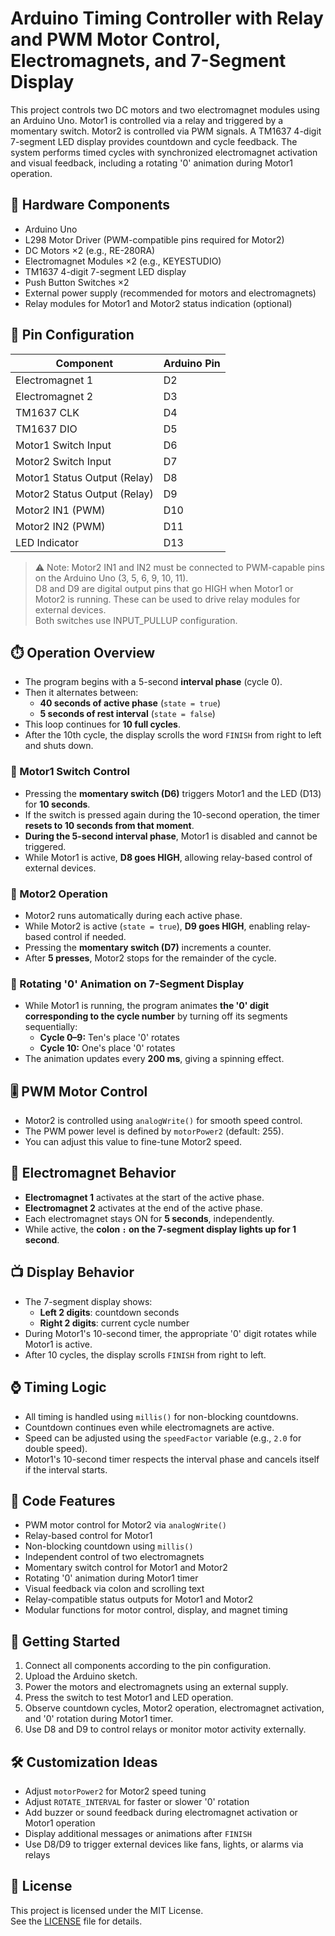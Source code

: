 # Arduino Timing Controller with Relay and PWM Motor Control, Electromagnets, and 7-Segment Display

This project controls two DC motors and two electromagnet modules using an Arduino Uno. Motor1 is controlled via a relay and triggered by a momentary switch. Motor2 is controlled via PWM signals. A TM1637 4-digit 7-segment LED display provides countdown and cycle feedback. The system performs timed cycles with synchronized electromagnet activation and visual feedback, including a rotating '0' animation during Motor1 operation.

## 🔧 Hardware Components

- Arduino Uno  
- L298 Motor Driver (PWM-compatible pins required for Motor2)  
- DC Motors ×2 (e.g., RE-280RA)  
- Electromagnet Modules ×2 (e.g., KEYESTUDIO)  
- TM1637 4-digit 7-segment LED display  
- Push Button Switches ×2  
- External power supply (recommended for motors and electromagnets)  
- Relay modules for Motor1 and Motor2 status indication (optional)

## 📍 Pin Configuration

| Component                    | Arduino Pin |
|-----------------------------|-------------|
| Electromagnet 1             | D2          |
| Electromagnet 2             | D3          |
| TM1637 CLK                  | D4          |
| TM1637 DIO                  | D5          |
| Motor1 Switch Input         | D6          |
| Motor2 Switch Input         | D7          |
| Motor1 Status Output (Relay)| D8          |
| Motor2 Status Output (Relay)| D9          |
| Motor2 IN1 (PWM)            | D10         |
| Motor2 IN2 (PWM)            | D11         |
| LED Indicator               | D13         |

> ⚠️ Note: Motor2 IN1 and IN2 must be connected to PWM-capable pins on the Arduino Uno (3, 5, 6, 9, 10, 11).  
> D8 and D9 are digital output pins that go HIGH when Motor1 or Motor2 is running. These can be used to drive relay modules for external devices.  
> Both switches use INPUT_PULLUP configuration.

## ⏱️ Operation Overview

- The program begins with a 5-second **interval phase** (cycle 0).  
- Then it alternates between:  
  - **40 seconds of active phase** (`state = true`)  
  - **5 seconds of rest interval** (`state = false`)  
- This loop continues for **10 full cycles**.  
- After the 10th cycle, the display scrolls the word `FINISH` from right to left and shuts down.

### 🔹 Motor1 Switch Control

- Pressing the **momentary switch (D6)** triggers Motor1 and the LED (D13) for **10 seconds**.  
- If the switch is pressed again during the 10-second operation, the timer **resets to 10 seconds from that moment**.  
- **During the 5-second interval phase**, Motor1 is disabled and cannot be triggered.  
- While Motor1 is active, **D8 goes HIGH**, allowing relay-based control of external devices.

### 🔹 Motor2 Operation

- Motor2 runs automatically during each active phase.  
- While Motor2 is active (`state = true`), **D9 goes HIGH**, enabling relay-based control if needed.  
- Pressing the **momentary switch (D7)** increments a counter.  
- After **5 presses**, Motor2 stops for the remainder of the cycle.

### 🔹 Rotating '0' Animation on 7-Segment Display

- While Motor1 is running, the program animates **the '0' digit corresponding to the cycle number** by turning off its segments sequentially:  
  - **Cycle 0–9:** Ten's place '0' rotates  
  - **Cycle 10:** One's place '0' rotates  
- The animation updates every **200 ms**, giving a spinning effect.

## 🎚️ PWM Motor Control

- Motor2 is controlled using `analogWrite()` for smooth speed control.  
- The PWM power level is defined by `motorPower2` (default: 255).  
- You can adjust this value to fine-tune Motor2 speed.

## 🧲 Electromagnet Behavior

- **Electromagnet 1** activates at the start of the active phase.  
- **Electromagnet 2** activates at the end of the active phase.  
- Each electromagnet stays ON for **5 seconds**, independently.  
- While active, the **colon `:` on the 7-segment display lights up for 1 second**.

## 📺 Display Behavior

- The 7-segment display shows:  
  - **Left 2 digits**: countdown seconds  
  - **Right 2 digits**: current cycle number  
- During Motor1's 10-second timer, the appropriate '0' digit rotates while Motor1 is active.  
- After 10 cycles, the display scrolls `FINISH` from right to left.

## ⌚ Timing Logic

- All timing is handled using `millis()` for non-blocking countdowns.  
- Countdown continues even while electromagnets are active.  
- Speed can be adjusted using the `speedFactor` variable (e.g., `2.0` for double speed).  
- Motor1's 10-second timer respects the interval phase and cancels itself if the interval starts.

## 📄 Code Features

- PWM motor control for Motor2 via `analogWrite()`  
- Relay-based control for Motor1  
- Non-blocking countdown using `millis()`  
- Independent control of two electromagnets  
- Momentary switch control for Motor1 and Motor2  
- Rotating '0' animation during Motor1 timer  
- Visual feedback via colon and scrolling text  
- Relay-compatible status outputs for Motor1 and Motor2  
- Modular functions for motor control, display, and magnet timing

## 🚀 Getting Started

1. Connect all components according to the pin configuration.  
2. Upload the Arduino sketch.  
3. Power the motors and electromagnets using an external supply.  
4. Press the switch to test Motor1 and LED operation.  
5. Observe countdown cycles, Motor2 operation, electromagnet activation, and '0' rotation during Motor1 timer.  
6. Use D8 and D9 to control relays or monitor motor activity externally.

## 🛠️ Customization Ideas

- Adjust `motorPower2` for Motor2 speed tuning  
- Adjust `ROTATE_INTERVAL` for faster or slower '0' rotation  
- Add buzzer or sound feedback during electromagnet activation or Motor1 operation  
- Display additional messages or animations after `FINISH`  
- Use D8/D9 to trigger external devices like fans, lights, or alarms via relays

## 📜 License

This project is licensed under the MIT License.  
See the [LICENSE](LICENSE) file for details.
